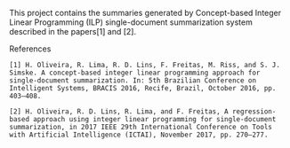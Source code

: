 This project contains the summaries generated by Concept-based Integer Linear Programming (ILP) single-document summarization system described in the papers[1] and [2].
	
References

	[1] H. Oliveira, R. Lima, R. D. Lins, F. Freitas, M. Riss, and S. J. Simske. A concept-based integer linear programming approach for single-document summarization. In: 5th Brazilian Conference on Intelligent Systems, BRACIS 2016, Recife, Brazil, October 2016, pp. 403–408.

	[2] H. Oliveira, R. D. Lins, R. Lima, and F. Freitas, A regression-based approach using integer linear programming for single-document summarization, in 2017 IEEE 29th International Conference on Tools with Artificial Intelligence (ICTAI), November 2017, pp. 270–277.